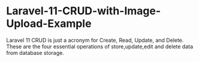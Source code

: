 # Laravel-11-CRUD-with-Image-Upload-Example
Laravel 11 CRUD is just a acronym for Create, Read, Update, and Delete. These are the four essential operations of store,update,edit and delete data from database storage.
